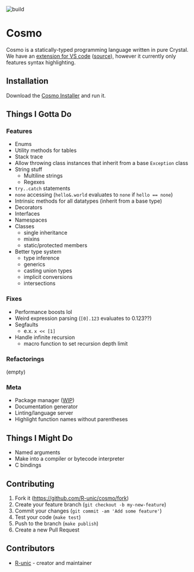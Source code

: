 ![build](https://github.com/cosmo-lang/cosmo/actions/workflows/crystal.yml/badge.svg)
# Cosmo

Cosmo is a statically-typed programming language written in pure Crystal.<br>
We have an [extension for VS code](https://marketplace.visualstudio.com/items?itemName=cosmo.vscode-cosmo) ([source](https://github.com/R-unic/vscode-cosmo)), however it currently only features syntax highlighting.

## Installation

Download the [Cosmo Installer](https://github.com/cosmo-lang/cosmo-installer) and run it.

## Things I Gotta Do

### Features
- Enums
- Utility methods for tables
- Stack trace
- Allow throwing class instances that inherit from a base `Exception` class
- String stuff
  * Multiline strings
  * Regexes
- `try..catch` statements
- `none` accessing (`hello&.world` evaluates to `none` if `hello == none`)
- Intrinsic methods for all datatypes (inherit from a base type)
- Decorators
- Interfaces
- Namespaces
- Classes
  * single inheritance
  * mixins
  * static/protected members
- Better type system
  * type inference
  * generics
  * casting union types
  * implicit conversions
  * intersections

### Fixes
- Performance boosts lol
- Weird expression parsing (`[0].123` evaluates to 0.123??)
- Segfaults
  * e.x. `x << [1]`
- Handle infinite recursion
  * macro function to set recursion depth limit

### Refactorings
(empty)

### Meta
- Package manager ([WIP](https://github.com/cosmo-lang/stars))
- Documentation generator
- Linting/language server
- Highlight function names without parentheses

## Things I Might Do

- Named arguments
- Make into a compiler or bytecode interpreter
- C bindings

## Contributing

1. Fork it (<https://github.com/R-unic/cosmo/fork>)
2. Create your feature branch (`git checkout -b my-new-feature`)
3. Commit your changes (`git commit -am 'Add some feature'`)
4. Test your code (`make test`)
5. Push to the branch (`make publish`)
6. Create a new Pull Request

## Contributors

- [R-unic](https://github.com/R-unic) - creator and maintainer
